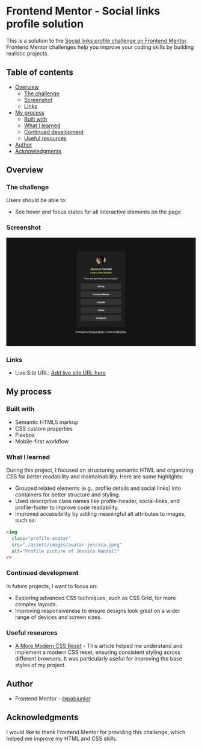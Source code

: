 # Frontend Mentor - Social links profile solution

This is a solution to the [Social links profile challenge on Frontend Mentor](https://www.frontendmentor.io/challenges/social-links-profile-UG32l9m6dQ). Frontend Mentor challenges help you improve your coding skills by building realistic projects.

## Table of contents

- [Overview](#overview)
  - [The challenge](#the-challenge)
  - [Screenshot](#screenshot)
  - [Links](#links)
- [My process](#my-process)
  - [Built with](#built-with)
  - [What I learned](#what-i-learned)
  - [Continued development](#continued-development)
  - [Useful resources](#useful-resources)
- [Author](#author)
- [Acknowledgments](#acknowledgments)

## Overview

### The challenge

Users should be able to:

- See hover and focus states for all interactive elements on the page

### Screenshot

![](./screenshot.png)

### Links

- Live Site URL: [Add live site URL here](https://your-live-site-url.com)

## My process

### Built with

- Semantic HTML5 markup
- CSS custom properties
- Flexbox
- Mobile-first workflow

### What I learned

During this project, I focused on structuring semantic HTML and organizing CSS for better readability and maintainability. Here are some highlights:

- Grouped related elements (e.g., profile details and social links) into <div> containers for better structure and styling.
- Used descriptive class names like profile-header, social-links, and profile-footer to improve code readability.
- Improved accessibility by adding meaningful alt attributes to images, such as:

```html
<img
  class="profile-avatar"
  src="./assets/images/avatar-jessica.jpeg"
  alt="Profile picture of Jessica Randall"
/>
```

### Continued development

In future projects, I want to focus on:

- Exploring advanced CSS techniques, such as CSS Grid, for more complex layouts.
- Improving responsiveness to ensure designs look great on a wider range of devices and screen sizes.

### Useful resources

- [A More Modern CSS Reset](https://piccalil.li/blog/a-more-modern-css-reset/) - This article helped me understand and implement a modern CSS reset, ensuring consistent styling across different browsers. It was particularly useful for improving the base styles of my project.

## Author

- Frontend Mentor - [@pabjunior](https://www.frontendmentor.io/profile/pabjunior)

## Acknowledgments

I would like to thank Frontend Mentor for providing this challenge, which helped me improve my HTML and CSS skills.
